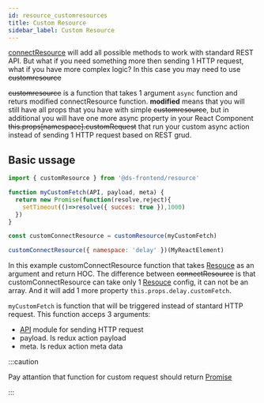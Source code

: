 ```yaml
---
id: resource_customresources
title: Custom Resource
sidebar_label: Custom Resource
---
```


[connectResource](/docs/resources/connect_resources) will add all possible methods to work with standard REST API.
But what if you need something more then sending 1 HTTP request, what if you have more complex logic?
In this case you may need to use ~~customresource~~


~~customresource~~ is a function that takes 1 argument `async` function and returs modified connectResource function.
**modified** means that you will still have all props that you have with simple ~~customresource~~, but in additional you will have one more async property in your React Component ~~this.props[namespace].customRequest~~ that run your custom async action instead of sending 1 HTTP request based on REST grud.

## Basic ussage

```javascript
import { customResource } from '@ds-frontend/resource'

function myCustomFetch(API, payload, meta) {
  return new Promise(function(resolve,reject){
    setTimeout(()=>resolve({ succes: true }),1000)
  })
}

const customConnectResource = customResource(myCustomFetch)

customConnectResource({ namespace: 'delay' })(MyReactElement)

```

In this example customConnectResource function that takes [Resouce](http://localhost:3000/docs/resources/connect_resources#resource) as an argument and return HOC. The difference between ~~connectResource~~ is that customConnectResource can take only 1 [Resouce](http://localhost:3000/docs/resources/connect_resources#resource) config, it can not be an array. And it will add 1 more property `this.props.delay.customFetch`.

`myCustomFetch` is function that will be triggered instead of stantard HTTP request. This function acceps 3 arguments:
 - [API](/docs/api/api_about) module for sending HTTP request
 - payload. Is redux action payload
 - meta. Is redux action meta data
 
:::caution

Pay attantion that function for custom request should return [Promise](https://developer.mozilla.org/en-US/docs/Web/JavaScript/Reference/Global_Objects/Promise)

:::